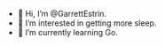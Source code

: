 - 👋 Hi, I’m @GarrettEstrin.
- 👀 I’m interested in getting more sleep.
- 🌱 I’m currently learning Go.

